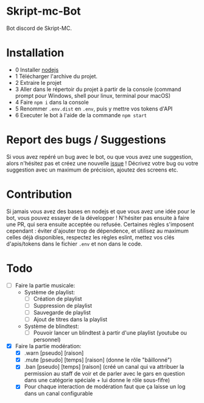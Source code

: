 # Skript-mc-Bot

Bot discord de Skript-MC.

# Installation

 - 0 Installer [nodejs](https://nodejs.org/fr/)
 - 1 Télécharger l'archive du projet.
 - 2 Extraire le projet
 - 3 Aller dans le répertoir du projet à partir de la console (command prompt pour Windows, shell pour linux, terminal pour macOS)
 - 4 Faire `npm i` dans la console 
 - 5 Renommer `.env.dist` en `.env`, puis y mettre vos tokens d'API
 - 6 Executer le bot à l'aide de la commande `npm start`

# Report des bugs / Suggestions

Si vous avez repéré un bug avec le bot, ou que vous avez une suggestion, alors n'hésitez pas et créez une nouvelle [issue](https://github.com/Skript-MC/Swan/issues) ! Décrivez votre bug ou votre suggestion avec un maximum de précision, ajoutez des screens etc.

# Contribution

Si jamais vous avez des bases en nodejs et que vous avez une idée pour le bot, vous pouvez essayer de la développer ! N'hésiter pas ensuite à faire une PR, qui sera ensuite acceptée ou refusée. Certaines règles s'imposent cependant : éviter d'ajouter trop de dépendence, et utilisez au maximum celles déjà disponibles, respectez les règles eslint, mettez vos clés d'apis/tokens dans le fichier `.env` et non dans le code.

# Todo

 - [ ] Faire la partie musicale:
    - Système de playlist:
        - [ ] Création de playlist
        - [ ] Suppression de playlist
        - [ ] Sauvegarde de playlist
        - [ ] Ajout de titres dans la playlist
    - Système de blindtest:
        - [ ] Pouvoir lancer un blindtest à partir d'une playlist (youtube ou personnel)
 - [x] Faire la partie modération:
    - [x] .warn [pseudo] [raison]
    - [x] .mute [pseudo] [temps] [raison] (donne le rôle "bâillonné")
    - [x] .ban [pseudo] [temps] [raison] (créé un canal qui va attribuer la permission au staff de voir et de parler avec le gars en question dans une catégorie spéciale + lui donne le rôle sous-fifre)
    - [x] Pour chaque interaction de modération faut que ça laisse un log dans un canal configurable
